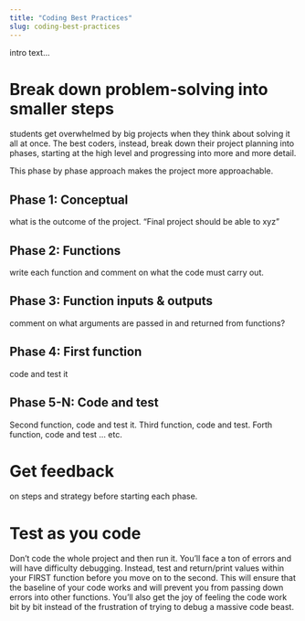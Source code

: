 ```yaml
---
title: "Coding Best Practices"
slug: coding-best-practices
---
```


intro text...

# Break down problem-solving into smaller steps
students get overwhelmed by big projects when they think about solving it all at once. The best coders, instead, break down their project planning into phases, starting at the high level and progressing into more and more detail.

This phase by phase approach makes the project more approachable.


## Phase 1: Conceptual

what is the outcome of the project. “Final project should be able to xyz”

## Phase 2: Functions

 write each function and comment on what the code must carry out.

## Phase 3: Function inputs & outputs

comment on what arguments are passed in and returned from functions?

## Phase 4: First function

code and test it

## Phase 5-N: Code and test

Second function, code and test it. Third function, code and test. Forth function, code and test … etc.

# Get feedback

 on steps and strategy before starting each phase.


# Test as you code

Don’t code the whole project and then run it. You’ll face a ton of errors and will have difficulty debugging. Instead, test and return/print values within your FIRST function before you move on to the second. This will ensure that the baseline of your code works and will prevent you from passing down errors into other functions. You’ll also get the joy of feeling the code work bit by bit instead of the frustration of trying to debug a massive code beast.
